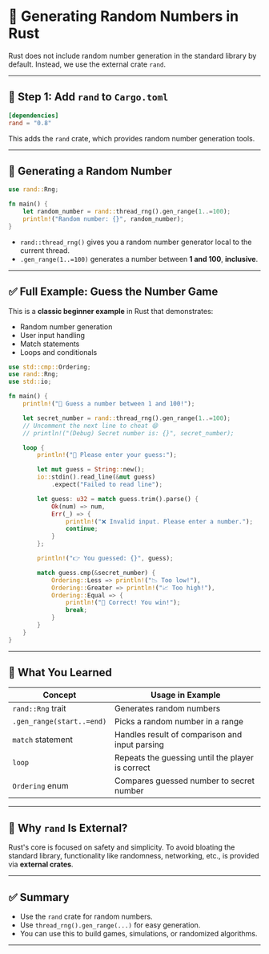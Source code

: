 # 🎲 Generating Random Numbers in Rust

Rust does not include random number generation in the standard library by default. Instead, we use the external crate `rand`.

---

## 🔧 Step 1: Add `rand` to `Cargo.toml`

```toml
[dependencies]
rand = "0.8"
```

This adds the `rand` crate, which provides random number generation tools.

---

## 🔢 Generating a Random Number

```rust
use rand::Rng;

fn main() {
    let random_number = rand::thread_rng().gen_range(1..=100);
    println!("Random number: {}", random_number);
}
```

* `rand::thread_rng()` gives you a random number generator local to the current thread.
* `.gen_range(1..=100)` generates a number between **1 and 100**, **inclusive**.

---

## ✅ Full Example: Guess the Number Game

This is a **classic beginner example** in Rust that demonstrates:

* Random number generation
* User input handling
* Match statements
* Loops and conditionals

```rust
use std::cmp::Ordering;
use rand::Rng;
use std::io;

fn main() {
    println!("🎯 Guess a number between 1 and 100!");

    let secret_number = rand::thread_rng().gen_range(1..=100);
    // Uncomment the next line to cheat 😄
    // println!("(Debug) Secret number is: {}", secret_number);

    loop {
        println!("🔢 Please enter your guess:");

        let mut guess = String::new();
        io::stdin().read_line(&mut guess)
            .expect("Failed to read line");

        let guess: u32 = match guess.trim().parse() {
            Ok(num) => num,
            Err(_) => {
                println!("❌ Invalid input. Please enter a number.");
                continue;
            }
        };

        println!("👉 You guessed: {}", guess);

        match guess.cmp(&secret_number) {
            Ordering::Less => println!("📉 Too low!"),
            Ordering::Greater => println!("📈 Too high!"),
            Ordering::Equal => {
                println!("🎉 Correct! You win!");
                break;
            }
        }
    }
}
```

---

## 🧠 What You Learned

| Concept                   | Usage in Example                                 |
| ------------------------- | ------------------------------------------------ |
| `rand::Rng` trait         | Generates random numbers                         |
| `.gen_range(start..=end)` | Picks a random number in a range                 |
| `match` statement         | Handles result of comparison and input parsing   |
| `loop`                    | Repeats the guessing until the player is correct |
| `Ordering` enum           | Compares guessed number to secret number         |

---

## 🔐 Why `rand` Is External?

Rust's core is focused on safety and simplicity. To avoid bloating the standard library, functionality like randomness, networking, etc., is provided via **external crates**.

---

## ✅ Summary

* Use the `rand` crate for random numbers.
* Use `thread_rng().gen_range(...)` for easy generation.
* You can use this to build games, simulations, or randomized algorithms.

---
